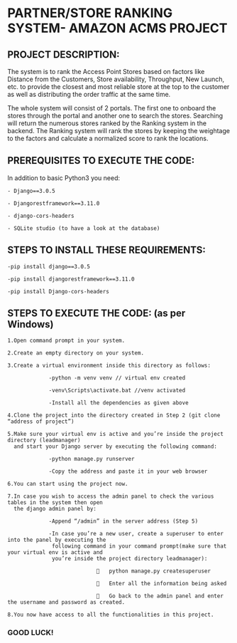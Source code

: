 # PARTNER/STORE RANKING SYSTEM- AMAZON ACMS PROJECT

## PROJECT DESCRIPTION:

The system is to rank the Access Point Stores based on factors like Distance from the Customers, Store availability, Throughput, New Launch, etc. to provide the closest and most reliable store at the top to the customer as well as distributing the order traffic at the same time.

The whole system will consist of 2 portals. The first one to onboard the stores through the portal and another one to search the stores. Searching will return the numerous stores ranked by the Ranking system in the backend. The Ranking system will rank the stores by keeping the weightage to the factors and calculate a normalized score to rank the locations.

## PREREQUISITES TO EXECUTE THE CODE:

In addition to basic Python3 you need:
```
- Django==3.0.5

- Djangorestframework==3.11.0

- django-cors-headers

- SQLite studio (to have a look at the database)
```
## STEPS TO INSTALL THESE REQUIREMENTS:
```
-pip install django==3.0.5

-pip install djangorestframework==3.11.0

-pip install Django-cors-headers
```
## STEPS TO EXECUTE THE CODE: (as per Windows)
```
1.Open command prompt in your system.

2.Create an empty directory on your system.

3.Create a virtual environment inside this directory as follows:

             -python -m venv venv // virtual env created

             -venv\Scripts\activate.bat //venv activated

             -Install all the dependencies as given above

4.Clone the project into the directory created in Step 2 (git clone “address of project”)

5.Make sure your virtual env is active and you’re inside the project directory (leadmanager)  
  and start your Django server by executing the following command:
         
             -python manage.py runserver 

             -Copy the address and paste it in your web browser

6.You can start using the project now.

7.In case you wish to access the admin panel to check the various tables in the system then open
  the django admin panel by:

             -Append “/admin” in the server address (Step 5)

             -In case you’re a new user, create a superuser to enter into the panel by executing the  
              following command in your command prompt(make sure that your virtual env is active and 
              you’re inside the project directory leadmanager):
              
                            	python manage.py createsuperuser

                            	Enter all the information being asked

                            	Go back to the admin panel and enter the username and password as created.

8.You now have access to all the functionalities in this project.
```
### GOOD LUCK!

